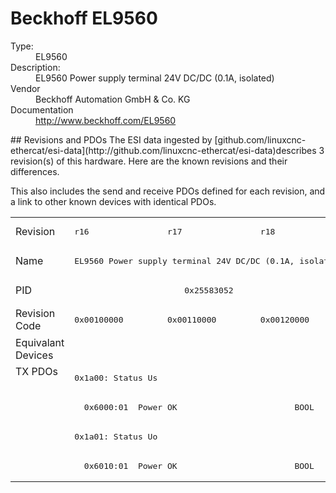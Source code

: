 #  Beckhoff EL9560

<dl>
  <dt>Type:</dt><dd>EL9560</dd>
  <dt>Description:</dt><dd>EL9560 Power supply terminal 24V DC/DC (0.1A, isolated)</dd>
  <dt>Vendor</dt><dd>Beckhoff Automation GmbH & Co. KG</dd>
  <dt>Documentation</dt><dd><a href="http://www.beckhoff.com/EL9560">http://www.beckhoff.com/EL9560</a></dd>
</dl>
## Revisions and PDOs
The ESI data ingested by [github.com/linuxcnc-ethercat/esi-data](http://github.com/linuxcnc-ethercat/esi-data)describes 3 revision(s) of this hardware.  Here are the known revisions and their differences.

This also includes the send and receive PDOs defined for each revision, and a link to other known devices with identical PDOs.

<table>
<tr >
<td class="first">Revision</td>
<td ><pre>r16</pre></td>
<td ><pre>r17</pre></td>
<td ><pre>r18</pre></td>
</tr>
<tr >
<td class="first">Name</td>
<td  colspan=3 align="center"><pre>EL9560 Power supply terminal 24V DC/DC (0.1A, isolated)</pre></td>
</tr>
<tr >
<td class="first">PID</td>
<td  colspan=3 align="center"><pre>0x25583052</pre></td>
</tr>
<tr >
<td class="first">Revision Code</td>
<td ><pre>0x00100000</pre></td>
<td ><pre>0x00110000</pre></td>
<td ><pre>0x00120000</pre></td>
</tr>
<tr >
<td class="first">Equivalant Devices</td>
<td  colspan=3 align="center"></td>
</tr>
<tr class="txpdo pdosection">
<td class="first" rowspan=4 valign=top>TX PDOs</td>
<td colspan=3 align="left"><pre>0x1a00: Status Us</pre></td>
<td></td>
</tr>
<tr class="txpdo">
<td  colspan=3 align="left"><pre>  0x6000:01  Power OK                        BOOL</pre></td>
</tr>
<tr class="txpdo pdosection">
<td  colspan=3 align="left"><pre>0x1a01: Status Uo</pre></td>
</tr>
<tr class="txpdo">
<td  colspan=3 align="left"><pre>  0x6010:01  Power OK                        BOOL</pre></td>
</tr>
</table>
